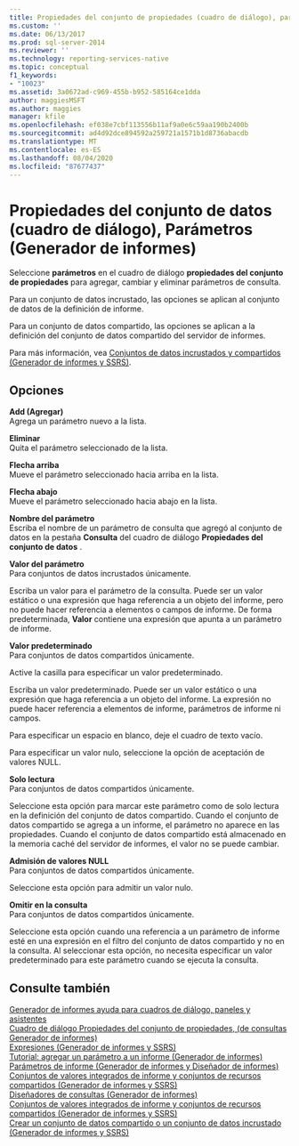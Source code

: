 ```yaml
---
title: Propiedades del conjunto de propiedades (cuadro de diálogo), parámetros (Generador de informes) | Microsoft Docs
ms.custom: ''
ms.date: 06/13/2017
ms.prod: sql-server-2014
ms.reviewer: ''
ms.technology: reporting-services-native
ms.topic: conceptual
f1_keywords:
- "10023"
ms.assetid: 3a0672ad-c969-455b-b952-585164ce1dda
author: maggiesMSFT
ms.author: maggies
manager: kfile
ms.openlocfilehash: ef038e7cbf113556b11af9a0e6c59aa190b2400b
ms.sourcegitcommit: ad4d92dce894592a259721a1571b1d8736abacdb
ms.translationtype: MT
ms.contentlocale: es-ES
ms.lasthandoff: 08/04/2020
ms.locfileid: "87677437"
---
```

# <a name="dataset-properties-dialog-box-parameters-report-builder"></a>Propiedades del conjunto de datos (cuadro de diálogo), Parámetros (Generador de informes)
  Seleccione **parámetros** en el cuadro de diálogo **propiedades del conjunto de propiedades** para agregar, cambiar y eliminar parámetros de consulta.  
  
 Para un conjunto de datos incrustado, las opciones se aplican al conjunto de datos de la definición de informe.  
  
 Para un conjunto de datos compartido, las opciones se aplican a la definición del conjunto de datos compartido del servidor de informes.  
  
 Para más información, vea [Conjuntos de datos incrustados y compartidos &#40;Generador de informes y SSRS&#41;](report-data/embedded-and-shared-datasets-report-builder-and-ssrs.md).  
  
## <a name="options"></a>Opciones  
 **Add (Agregar)**  
 Agrega un parámetro nuevo a la lista.  
  
 **Eliminar**  
 Quita el parámetro seleccionado de la lista.  
  
 **Flecha arriba**  
 Mueve el parámetro seleccionado hacia arriba en la lista.  
  
 **Flecha abajo**  
 Mueve el parámetro seleccionado hacia abajo en la lista.  
  
 **Nombre del parámetro**  
 Escriba el nombre de un parámetro de consulta que agregó al conjunto de datos en la pestaña **Consulta** del cuadro de diálogo **Propiedades del conjunto de datos** .  
  
 **Valor del parámetro**  
 Para conjuntos de datos incrustados únicamente.  
  
 Escriba un valor para el parámetro de la consulta. Puede ser un valor estático o una expresión que haga referencia a un objeto del informe, pero no puede hacer referencia a elementos o campos de informe. De forma predeterminada, **Valor** contiene una expresión que apunta a un parámetro de informe.  
  
 **Valor predeterminado**  
 Para conjuntos de datos compartidos únicamente.  
  
 Active la casilla para especificar un valor predeterminado.  
  
 Escriba un valor predeterminado. Puede ser un valor estático o una expresión que haga referencia a un objeto del informe. La expresión no puede hacer referencia a elementos de informe, parámetros de informe ni campos.  
  
 Para especificar un espacio en blanco, deje el cuadro de texto vacío.  
  
 Para especificar un valor nulo, seleccione la opción de aceptación de valores NULL.  
  
 **Solo lectura**  
 Para conjuntos de datos compartidos únicamente.  
  
 Seleccione esta opción para marcar este parámetro como de solo lectura en la definición del conjunto de datos compartido. Cuando el conjunto de datos compartido se agrega a un informe, el parámetro no aparece en las propiedades. Cuando el conjunto de datos compartido está almacenado en la memoria caché del servidor de informes, el valor no se puede cambiar.  
  
 **Admisión de valores NULL**  
 Para conjuntos de datos compartidos únicamente.  
  
 Seleccione esta opción para admitir un valor nulo.  
  
 **Omitir en la consulta**  
 Para conjuntos de datos compartidos únicamente.  
  
 Seleccione esta opción cuando una referencia a un parámetro de informe esté en una expresión en el filtro del conjunto de datos compartido y no en la consulta. Al seleccionar esta opción, no necesita especificar un valor predeterminado para este parámetro cuando se ejecuta la consulta.  
  
## <a name="see-also"></a>Consulte también  
 [Generador de informes ayuda para cuadros de diálogo, paneles y asistentes](../../2014/reporting-services/report-builder-help-for-dialog-boxes-panes-and-wizards.md)   
 [Cuadro de diálogo Propiedades del conjunto de propiedades, &#40;de consultas Generador de informes&#41;](report-data/dataset-properties-dialog-box-query-report-builder.md)   
 [Expresiones &#40;Generador de informes y SSRS&#41;](report-design/expressions-report-builder-and-ssrs.md)   
 [Tutorial: agregar un parámetro a un informe &#40;Generador de informes&#41;](tutorial-add-a-parameter-to-your-report-report-builder.md)   
 [Parámetros de informe &#40;Generador de informes y Diseñador de informes&#41;](report-design/report-parameters-report-builder-and-report-designer.md)   
 [Conjuntos de valores integrados de informe y conjuntos de recursos compartidos &#40;Generador de informes y SSRS&#41;](report-data/report-embedded-datasets-and-shared-datasets-report-builder-and-ssrs.md)   
 [Diseñadores de consultas &#40;Generador de informes&#41;](../../2014/reporting-services/query-designers-report-builder.md)   
 [Conjuntos de valores integrados de informe y conjuntos de recursos compartidos &#40;Generador de informes y SSRS&#41;](report-data/report-embedded-datasets-and-shared-datasets-report-builder-and-ssrs.md)   
 [Crear un conjunto de datos compartido o un conjunto de datos incrustado &#40;Generador de informes y SSRS&#41;](report-data/create-a-shared-dataset-or-embedded-dataset-report-builder-and-ssrs.md)  
  
  
